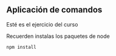 ## Aplicación de comandos

Esté es el ejercicio del curso

Recuerden instalas los paquetes de node
```
npm install
```